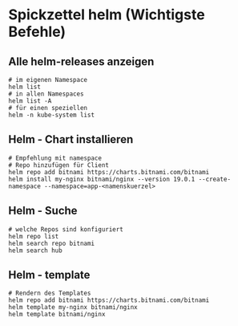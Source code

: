 # Spickzettel helm (Wichtigste Befehle) 

## Alle helm-releases anzeigen 

```
# im eigenen Namespace 
helm list
# in allen Namespaces
helm list -A
# für einen speziellen
helm -n kube-system list 
```

## Helm - Chart installieren 

```
# Empfehlung mit namespace
# Repo hinzufügen für Client 
helm repo add bitnami https://charts.bitnami.com/bitnami
helm install my-nginx bitnami/nginx --version 19.0.1 --create-namespace --namespace=app-<namenskuerzel>
```

## Helm - Suche  

```
# welche Repos sind konfiguriert
helm repo list
helm search repo bitnami
helm search hub
```

## Helm - template 

```
# Rendern des Templates
helm repo add bitnami https://charts.bitnami.com/bitnami
helm template my-nginx bitnami/nginx
helm template bitnami/nginx
```  
